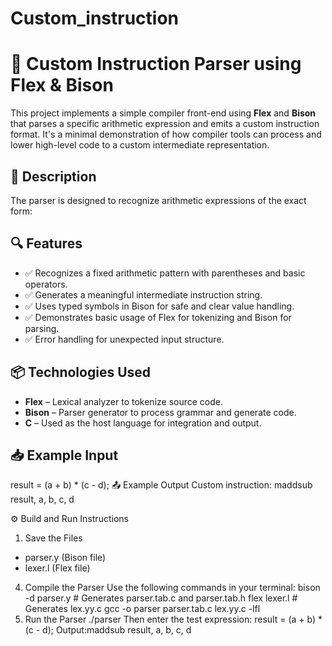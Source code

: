 # Custom_instruction
# 🧮 Custom Instruction Parser using Flex & Bison

This project implements a simple compiler front-end using **Flex** and **Bison** that parses a specific arithmetic expression and emits a custom instruction format. It's a minimal demonstration of how compiler tools can process and lower high-level code to a custom intermediate representation.

## 📄 Description

The parser is designed to recognize arithmetic expressions of the exact form:


## 🔍 Features

- ✅ Recognizes a fixed arithmetic pattern with parentheses and basic operators.
- ✅ Generates a meaningful intermediate instruction string.
- ✅ Uses typed symbols in Bison for safe and clear value handling.
- ✅ Demonstrates basic usage of Flex for tokenizing and Bison for parsing.
- ✅ Error handling for unexpected input structure.


## 📦 Technologies Used

- **Flex** – Lexical analyzer to tokenize source code.
- **Bison** – Parser generator to process grammar and generate code.
- **C** – Used as the host language for integration and output.

## 📥 Example Input
result = (a + b) * (c - d);
📤 Example Output 
Custom instruction: maddsub result, a, b, c, d


⚙️ Build and Run Instructions
1. Save the Files
*  parser.y (Bison file)
*  lexer.l (Flex file)

4. Compile the Parser
  Use the following commands in your terminal:
  bison -d parser.y         # Generates parser.tab.c and parser.tab.h
  flex lexer.l              # Generates lex.yy.c
  gcc -o parser parser.tab.c lex.yy.c -lfl
5. Run the Parser
    ./parser
Then enter the test expression:
result = (a + b) * (c - d);
Output:maddsub result, a, b, c, d


